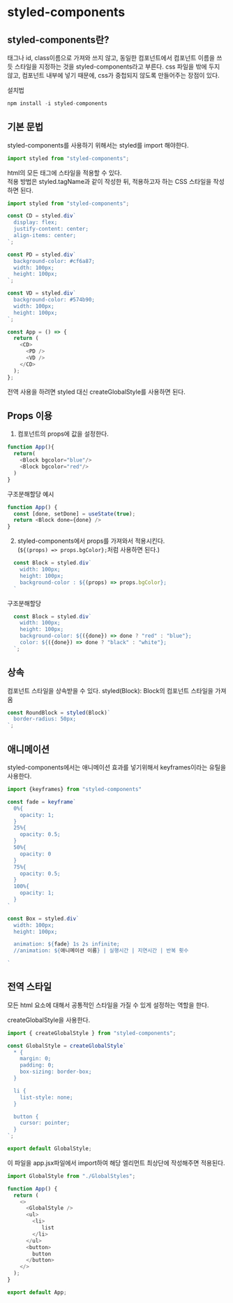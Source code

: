 # styled-components
## styled-components란?
태그나 id, class이름으로 가져와 쓰지 않고, 동일한 컴포넌트에서 컴포넌트 이름을 쓰듯 스타일을 지정하는 것을 styled-components라고 부른다.
css 파일을 밖에 두지 않고, 컴포넌트 내부에 넣기 때문에, css가 중첩되지 않도록 만들어주는 장점이 있다.   

설치법   
```javascript
npm install -i styled-components
```
## 기본 문법
styled-components를 사용하기 위해서는 styled를 import 해야한다.
```javascript
import styled from "styled-components";
```
html의 모든 태그에 스타일을 적용할 수 있다.     
적용 방법은 styled.tagName과 같이 작성한 뒤, 적용하고자 하는 CSS 스타일을 작성하면 된다.
```javascript
import styled from "styled-components";

const CD = styled.div`
  display: flex;
  justify-content: center;
  align-items: center;
`;

const PD = styled.div`
  background-color: #cf6a87;
  width: 100px;
  height: 100px;
`;

const VD = styled.div`
  background-color: #574b90;
  width: 100px;
  height: 100px;
`;

const App = () => {
  return (
    <CD>
      <PD />
      <VD />
    </CD>
  );
};
```
전역 사용을 하려면 styled 대신 createGlobalStyle를 사용하면 된다.

## Props 이용
1. 컴포넌트의 props에 값을 설정한다.
```javascript
function App(){
  return(
    <Block bgcolor="blue"/>
    <Block bgcolor="red"/>
  )
}
```   
구조분해할당 예시
```js
function App() {
  const [done, setDone] = useState(true);
  return <Block done={done} />
}
```
2. styled-components에서 props를 가져와서 적용시킨다.   
(`${(props) => props.bgColor};`처럼 사용하면 된다.)   
```js
  const Block = styled.div`
    width: 100px;
    height: 100px;
    background-color : ${(props) => props.bgColor};
  `
```
구조분해할당
```javascript
  const Block = styled.div`
    width: 100px;
    height: 100px;
    background-color: ${({done}) => done ? "red" : "blue"};
    color: ${({done}) => done ? "black" : "white"};
  `;
```
## 상속
컴포넌트 스타일을 상속받을 수 있다.
styled(Block): Block의 컴포넌트 스타일을 가져옴
```javascript
const RoundBlock = styled(Block)`
  border-radius: 50px;
`;
```
## 애니메이션
styled-components에서는 애니메이션 효과를 넣기위해서 keyframes이라는 유틸을 사용한다.
```javascript
import {keyframes} from "styled-components"

const fade = keyframe`
  0%{
    opacity: 1;
  }
  25%{
    opacity: 0.5;
  }
  50%{
    opacity: 0
  }
  75%{
    opacity: 0.5;
  }
  100%{
    opacity: 1;
  }
`

const Box = styled.div`
  width: 100px;
  height: 100px;

  animation: ${fade} 1s 2s infinite;
  //animation: ${애니메이션 이름} | 실행시간 | 지연시간 | 반복 횟수

`
```
## 전역 스타일
모든 html 요소에 대해서 공통적인 스타일을 가질 수 있게 설정하는 역할을 한다.   

createGlobalStyle을 사용한다.
```js
import { createGlobalStyle } from "styled-components";

const GlobalStyle = createGlobalStyle`
  * {
    margin: 0;
    padding: 0;
    box-sizing: border-box;
  }

  li {
    list-style: none;
  }

  button {
    cursor: pointer;
  }
`;

export default GlobalStyle;

```
이 파일을 app.jsx파일에서 import하여 해당 엘리먼트 최상단에 작성해주면 적용된다.
```js
import GlobalStyle from "./GlobalStyles";

function App() {
  return (
    <>
      <GlobalStyle />
      <ul>
        <li>
           list
        </li>
      </ul>
      <button>
        button
      </button>
    </>
  );
}

export default App;
```